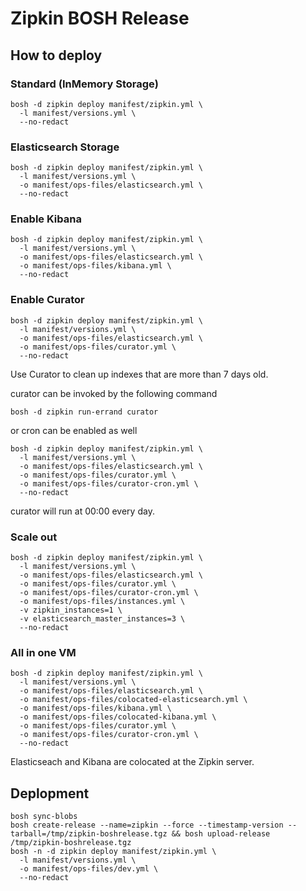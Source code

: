 # Zipkin BOSH Release

## How to deploy

### Standard (InMemory Storage)

```
bosh -d zipkin deploy manifest/zipkin.yml \
  -l manifest/versions.yml \
  --no-redact
```

###  Elasticsearch Storage

```
bosh -d zipkin deploy manifest/zipkin.yml \
  -l manifest/versions.yml \
  -o manifest/ops-files/elasticsearch.yml \
  --no-redact
```

###  Enable Kibana

```
bosh -d zipkin deploy manifest/zipkin.yml \
  -l manifest/versions.yml \
  -o manifest/ops-files/elasticsearch.yml \
  -o manifest/ops-files/kibana.yml \
  --no-redact
```

### Enable Curator

```
bosh -d zipkin deploy manifest/zipkin.yml \
  -l manifest/versions.yml \
  -o manifest/ops-files/elasticsearch.yml \
  -o manifest/ops-files/curator.yml \
  --no-redact
```

Use Curator to clean up indexes that are more than 7 days old.

curator can be invoked by the following command

```
bosh -d zipkin run-errand curator
```

or cron can be enabled as well

```
bosh -d zipkin deploy manifest/zipkin.yml \
  -l manifest/versions.yml \
  -o manifest/ops-files/elasticsearch.yml \
  -o manifest/ops-files/curator.yml \
  -o manifest/ops-files/curator-cron.yml \
  --no-redact
```

curator will run at 00:00 every day.

### Scale out

```
bosh -d zipkin deploy manifest/zipkin.yml \
  -l manifest/versions.yml \
  -o manifest/ops-files/elasticsearch.yml \
  -o manifest/ops-files/curator.yml \
  -o manifest/ops-files/curator-cron.yml \
  -o manifest/ops-files/instances.yml \
  -v zipkin_instances=1 \
  -v elasticsearch_master_instances=3 \
  --no-redact
```

### All in one VM

```
bosh -d zipkin deploy manifest/zipkin.yml \
  -l manifest/versions.yml \
  -o manifest/ops-files/elasticsearch.yml \
  -o manifest/ops-files/colocated-elasticsearch.yml \
  -o manifest/ops-files/kibana.yml \
  -o manifest/ops-files/colocated-kibana.yml \
  -o manifest/ops-files/curator.yml \
  -o manifest/ops-files/curator-cron.yml \
  --no-redact
```

Elasticseach and Kibana are colocated at the Zipkin server.

## Deplopment

```
bosh sync-blobs
bosh create-release --name=zipkin --force --timestamp-version --tarball=/tmp/zipkin-boshrelease.tgz && bosh upload-release /tmp/zipkin-boshrelease.tgz 
bosh -n -d zipkin deploy manifest/zipkin.yml \
  -l manifest/versions.yml \
  -o manifest/ops-files/dev.yml \
  --no-redact
```